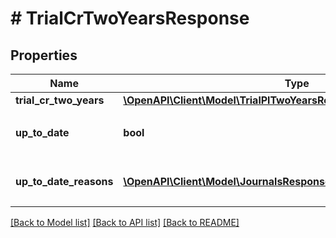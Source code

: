 # # TrialCrTwoYearsResponse

## Properties

Name | Type | Description | Notes
------------ | ------------- | ------------- | -------------
**trial_cr_two_years** | [**\OpenAPI\Client\Model\TrialPlTwoYearsResponseTrialPlTwoYears**](TrialPlTwoYearsResponseTrialPlTwoYears.md) |  |
**up_to_date** | **bool** | 集計結果が最新かどうか |
**up_to_date_reasons** | [**\OpenAPI\Client\Model\JournalsResponseJournalsUpToDateReasons[]**](JournalsResponseJournalsUpToDateReasons.md) | 集計が最新でない場合の要因情報 | [optional]

[[Back to Model list]](../../README.md#models) [[Back to API list]](../../README.md#endpoints) [[Back to README]](../../README.md)
